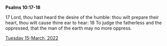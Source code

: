 **Psalms 10:17-18**

17 Lord, thou hast heard the desire of the humble: thou wilt prepare their heart, thou wilt cause thine ear to hear: 18 To judge the fatherless and the oppressed, that the man of the earth may no more oppress. 

[Tuesday 15-March, 2022](https://t.me/s/daily_scripture)

